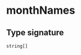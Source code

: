 # monthNames

## Type signature

<!-- prettier-ignore-start -->
```typescript
string[]
```
<!-- prettier-ignore-end -->
